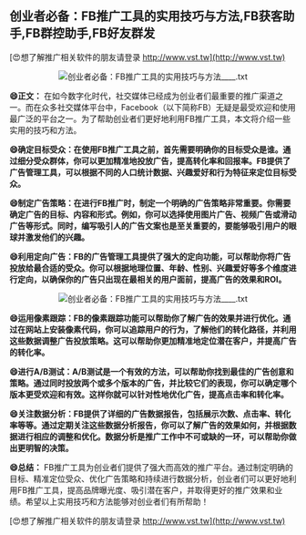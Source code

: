## **创业者必备：FB推广工具的实用技巧与方法,FB获客助手,FB群控助手,FB好友群发**

[😍想了解推广相关软件的朋友请登录 http://www.vst.tw](http://www.vst.tw)

 <center><img src="https://vst.tw/MP4/tuiguang/png/2.png" alt="创业者必备：FB推广工具的实用技巧与方法____.txt"></center>

**😄正文：**
在如今数字化时代，社交媒体已经成为创业者们最重要的推广渠道之一。而在众多社交媒体平台中，Facebook（以下简称FB）无疑是最受欢迎和使用最广泛的平台之一。为了帮助创业者们更好地利用FB推广工具，本文将介绍一些实用的技巧和方法。

**😄确定目标受众：在使用FB推广工具之前，首先需要明确你的目标受众是谁。通过细分受众群体，你可以更加精准地投放广告，提高转化率和回报率。FB提供了广告管理工具，可以根据不同的人口统计数据、兴趣爱好和行为特征来定位目标受众。**

**😄制定广告策略：在进行FB推广时，制定一个明确的广告策略非常重要。你需要确定广告的目标、内容和形式。例如，你可以选择使用图片广告、视频广告或滑动广告等形式。同时，编写吸引人的广告文案也是至关重要的，要能够吸引用户的眼球并激发他们的兴趣。**

**😄利用定向广告：FB的广告管理工具提供了强大的定向功能，可以帮助你将广告投放给最合适的受众。你可以根据地理位置、年龄、性别、兴趣爱好等多个维度进行定向，以确保你的广告只出现在最相关的用户面前，提高广告的效果和ROI。**

 <center><img src="https://vst.tw/MP4/tuiguang/png/7.png" alt="创业者必备：FB推广工具的实用技巧与方法____.txt"></center>

**😄运用像素跟踪：FB的像素跟踪功能可以帮助你了解广告的效果并进行优化。通过在网站上安装像素代码，你可以追踪用户的行为，了解他们的转化路径，并利用这些数据调整广告投放策略。这可以帮助你更加精准地定位潜在客户，并提高广告的转化率。**

**😄进行A/B测试：A/B测试是一个有效的方法，可以帮助你找到最佳的广告创意和策略。通过同时投放两个或多个版本的广告，并比较它们的表现，你可以确定哪个版本更受欢迎和有效。这样你就可以针对性地优化广告，提高点击率和转化率。**

**😄关注数据分析：FB提供了详细的广告数据报告，包括展示次数、点击率、转化率等等。通过定期关注这些数据分析报告，你可以了解广告的效果如何，并根据数据进行相应的调整和优化。数据分析是推广工作中不可或缺的一环，可以帮助你做出更明智的决策。**

**😄总结：**
FB推广工具为创业者们提供了强大而高效的推广平台。通过制定明确的目标、精准定位受众、优化广告策略和持续进行数据分析，创业者们可以更好地利用FB推广工具，提高品牌曝光度、吸引潜在客户，并取得更好的推广效果和业绩。希望以上实用技巧和方法能够对创业者们有所帮助！

[😍想了解推广相关软件的朋友请登录 http://www.vst.tw](http://www.vst.tw)




